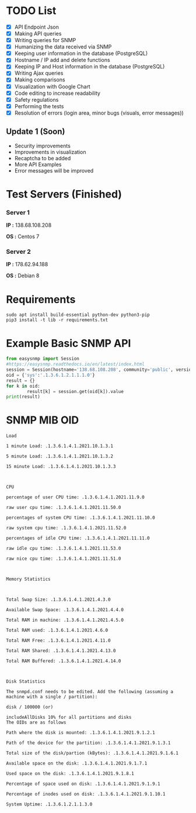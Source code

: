 # TODO List

- [X] API Endpoint Json
- [X] Making API queries
- [X] Writing queries for SNMP
- [X] Humanizing the data received via SNMP
- [X] Keeping user information in the database (PostgreSQL)
- [X] Hostname / IP add and delete functions
- [X] Keeping IP and Host information in the database (PostgreSQL)
- [X] Writing Ajax queries
- [X] Making comparisons
- [X] Visualization with Google Chart
- [X] Code editing to increase readability
- [x] Safety regulations
- [X] Performing the tests
- [X] Resolution of errors (login area, minor bugs (visuals, error messages))

## Update 1 (Soon)

- Security improvements
- Improvements in visualization
- Recaptcha to be added
- More API Examples
- Error messages will be improved

# Test Servers (Finished)

### Server 1

**IP :** 138.68.108.208

**OS :** Centos 7

### Server 2

**IP :** 178.62.94.188

**OS :** Debian 8

# Requirements

```
sudo apt install build-essential python-dev python3-pip
pip3 install -t lib -r requirements.txt
```

# Example Basic SNMP API

```python
from easysnmp import Session
#https://easysnmp.readthedocs.io/en/latest/index.html
session = Session(hostname='138.68.108.208', community='public', version=2)
oid = {'sys':'.1.3.6.1.2.1.1.1.0'}
result = {}
for k in oid:
        result[k] = session.get(oid[k]).value
print(result)
```

# SNMP MIB OID

```
Load

1 minute Load: .1.3.6.1.4.1.2021.10.1.3.1

5 minute Load: .1.3.6.1.4.1.2021.10.1.3.2

15 minute Load: .1.3.6.1.4.1.2021.10.1.3.3



CPU

percentage of user CPU time: .1.3.6.1.4.1.2021.11.9.0

raw user cpu time: .1.3.6.1.4.1.2021.11.50.0

percentages of system CPU time: .1.3.6.1.4.1.2021.11.10.0

raw system cpu time: .1.3.6.1.4.1.2021.11.52.0

percentages of idle CPU time: .1.3.6.1.4.1.2021.11.11.0

raw idle cpu time: .1.3.6.1.4.1.2021.11.53.0

raw nice cpu time: .1.3.6.1.4.1.2021.11.51.0



Memory Statistics



Total Swap Size: .1.3.6.1.4.1.2021.4.3.0

Available Swap Space: .1.3.6.1.4.1.2021.4.4.0

Total RAM in machine: .1.3.6.1.4.1.2021.4.5.0

Total RAM used: .1.3.6.1.4.1.2021.4.6.0

Total RAM Free: .1.3.6.1.4.1.2021.4.11.0

Total RAM Shared: .1.3.6.1.4.1.2021.4.13.0

Total RAM Buffered: .1.3.6.1.4.1.2021.4.14.0



Disk Statistics

The snmpd.conf needs to be edited. Add the following (assuming a machine with a single / partition):

disk / 100000 (or)

includeAllDisks 10% for all partitions and disks
The OIDs are as follows

Path where the disk is mounted: .1.3.6.1.4.1.2021.9.1.2.1

Path of the device for the partition: .1.3.6.1.4.1.2021.9.1.3.1

Total size of the disk/partion (kBytes): .1.3.6.1.4.1.2021.9.1.6.1

Available space on the disk: .1.3.6.1.4.1.2021.9.1.7.1

Used space on the disk: .1.3.6.1.4.1.2021.9.1.8.1

Percentage of space used on disk: .1.3.6.1.4.1.2021.9.1.9.1

Percentage of inodes used on disk: .1.3.6.1.4.1.2021.9.1.10.1

System Uptime: .1.3.6.1.2.1.1.3.0
```
